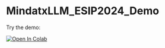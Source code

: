 # MindatxLLM_ESIP2024_Demo

Try the demo:

<a target="_blank" href="https://colab.research.google.com/github/ChuBL/MindatxLLM_GPT4o_Demo/blob/main/MindatxLLM_GPT_4o_Demo.ipynb">
  <img src="https://colab.research.google.com/assets/colab-badge.svg" alt="Open In Colab"/>
</a>